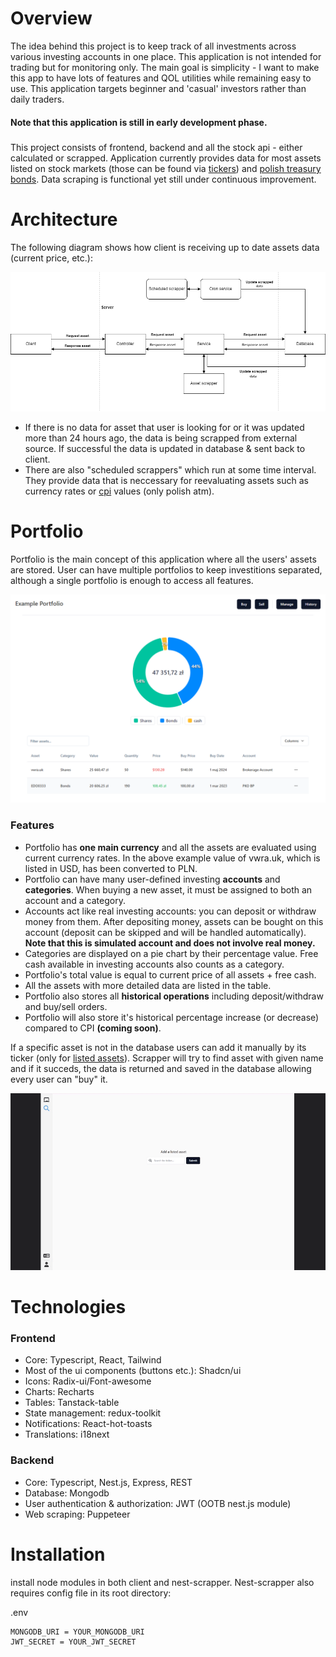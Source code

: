 # Overview
 The idea behind this project is to keep track of all investments across various investing accounts in one place. This application is not intended for trading but for monitoring only. The main goal is simplicity - I want to make this app to have lots of features and QOL utilities while remaining easy to use. This application targets beginner and 'casual' investors rather than daily traders. 
#### Note that this application is still in early development phase.

#####
This project consists of frontend, backend and all the stock api - either calculated or scrapped. Application currently provides data for most assets listed on stock markets (those can be found via [tickers](https://en.wikipedia.org/wiki/Ticker_symbol)) and  [polish treasury bonds](https://www.obligacjeskarbowe.pl/). Data scraping is functional yet still under continuous improvement.

# Architecture
The following diagram shows how client is receiving up to date assets data (current price, etc.):

![asset architecture](https://raw.githubusercontent.com/ezrnew/finance-app/main/assets/asset-architecture.png "asset architecture")

- If there is no data for asset that user is looking for or it was updated more than 24 hours ago, the data is being scrapped from external source. If successful the data is updated in database & sent back to client.
- There are also "scheduled scrappers" which run at some time interval. They provide data that is neccessary for reevaluating assets such as  currency rates or  [cpi](https://en.wikipedia.org/wiki/Consumer_price_index) values (only polish atm).

# Portfolio
Portfolio is the main concept of this application where all the users' assets are stored. User can have multiple portfolios to keep investitions separated, although a single portfolio is enough to access all features.

![example portfolio](https://raw.githubusercontent.com/ezrnew/finance-app/main/assets/example-portfolio.png "example portfolio")

### Features
- Portfolio has **one main currency** and all the assets are evaluated using current currency rates. In the above example value of vwra.uk, which is listed in USD, has been converted to PLN.
- Portfolio can have many user-defined investing **accounts** and **categories**. When buying a new asset, it must be assigned to both an account and a category.
- Accounts act like real investing accounts: you can deposit or withdraw money from them. After depositing   money, assets can be bought on this account (deposit can be skipped and will be handled automatically). **Note that this is simulated account and does not involve real money.** 
- Categories are displayed on a pie chart by their percentage value. Free cash available in investing accounts also counts as a category. 
- Portfolio's total value is equal to current price of all assets + free cash.
- All the assets with more detailed data are listed in the table.
- Portfolio also stores all **historical operations** including deposit/withdraw and buy/sell orders.
- Portfolio will also store it's historical percentage increase (or decrease) compared to CPI **(coming soon)**.


If a specific asset is not in the database users can add it manually by its ticker (only for [listed assets](https://www.investopedia.com/terms/l/listed.asp)). Scrapper will try to find asset with given name and if it succeds, the data is returned and saved in the database allowing every user can "buy" it.


![adding asset](https://raw.githubusercontent.com/ezrnew/finance-app/main/assets/add-new-asset-demo.gif "adding asset")

# Technologies
### Frontend
- Core: Typescript, React, Tailwind
- Most of the ui components (buttons etc.): Shadcn/ui
- Icons: Radix-ui/Font-awesome
- Charts: Recharts
- Tables: Tanstack-table
- State management: redux-toolkit
- Notifications: React-hot-toasts
- Translations: i18next
### Backend
- Core: Typescript, Nest.js, Express, REST
- Database: Mongodb
- User authentication & authorization: JWT (OOTB nest.js module)
- Web scraping: Puppeteer



# Installation
install node modules in both client and nest-scrapper. Nest-scrapper also requires config file in its root directory:

 .env
 ```
MONGODB_URI = YOUR_MONGODB_URI
JWT_SECRET = YOUR_JWT_SECRET
 ```
